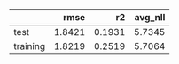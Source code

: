 |          |   rmse |     r2 |   avg_nll |
|:---------|-------:|-------:|----------:|
| test     | 1.8421 | 0.1931 |    5.7345 |
| training | 1.8219 | 0.2519 |    5.7064 |